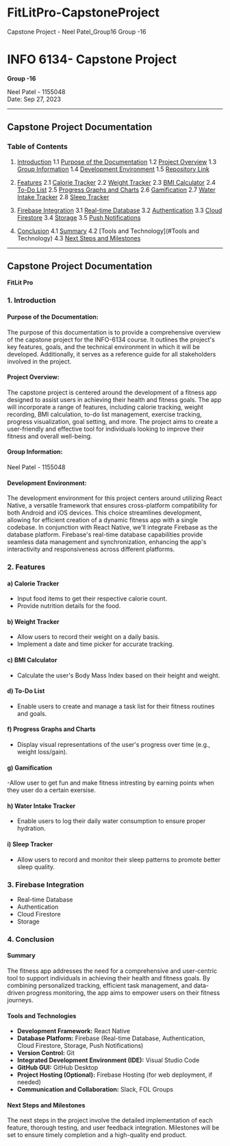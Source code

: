 
# FitLitPro-CapstoneProject
Capstone Project - Neel Patel_Group16
Group -16
# INFO 6134- Capstone Project

**Group -16**

Neel Patel - 1155048  
Date: Sep 27, 2023

---

## Capstone Project Documentation

### Table of Contents

1. [Introduction](#introduction)
   1.1 [Purpose of the Documentation](#purpose-of-the-documentation)
   1.2 [Project Overview](#project-overview)
   1.3 [Group Information](#group-information)
   1.4 [Development Environment](#development-environment)
   1.5 [Repository Link](#repository-link)

2. [Features](#features)
   2.1 [Calorie Tracker](#calorie-tracker)
   2.2 [Weight Tracker](#weight-tracker)
   2.3 [BMI Calculator](#bmi-calculator)
   2.4 [To-Do List](#to-do-list)
   2.5 [Progress Graphs and Charts](#progress-graphs-and-charts)
   2.6 [Gamification](#goal-setting-and-tracking)
   2.7 [Water Intake Tracker](#water-intake-tracker)
   2.8 [Sleep Tracker](#sleep-tracker)
 
3. [Firebase Integration](#firebase-integration)
   3.1 [Real-time Database](#real-time-database)
   3.2 [Authentication](#authentication)
   3.3 [Cloud Firestore](#cloud-firestore)
   3.4 [Storage](#storage)
   3.5 [Push Notifications](#push-notifications)

4. [Conclusion](#conclusion)
   4.1 [Summary](#summary)
   4.2 [Tools and Technology](#Tools and Technology)
   4.3 [Next Steps and Milestones](#next-steps-and-milestones)

---

## Capstone Project Documentation

**FitLit Pro**

### 1. Introduction

#### Purpose of the Documentation:

The purpose of this documentation is to provide a comprehensive overview of the capstone project for the INFO-6134 course. It outlines the project's key features, goals, and the technical environment in which it will be developed. Additionally, it serves as a reference guide for all stakeholders involved in the project.

#### Project Overview:

The capstone project is centered around the development of a fitness app designed to assist users in achieving their health and fitness goals. The app will incorporate a range of features, including calorie tracking, weight recording, BMI calculation, to-do list management, exercise tracking, progress visualization, goal setting, and more. The project aims to create a user-friendly and effective tool for individuals looking to improve their fitness and overall well-being.

#### Group Information:

Neel Patel - 1155048

#### Development Environment:

The development environment for this project centers around utilizing React Native, a versatile framework that ensures cross-platform compatibility for both Android and iOS devices. This choice streamlines development, allowing for efficient creation of a dynamic fitness app with a single codebase. In conjunction with React Native, we'll integrate Firebase as the database platform. Firebase's real-time database capabilities provide seamless data management and synchronization, enhancing the app's interactivity and responsiveness across different platforms.

### 2. Features

#### a) Calorie Tracker

- Input food items to get their respective calorie count.
- Provide nutrition details for the food.

#### b) Weight Tracker

- Allow users to record their weight on a daily basis.
- Implement a date and time picker for accurate tracking.

#### c) BMI Calculator

- Calculate the user's Body Mass Index based on their height and weight.

#### d) To-Do List

- Enable users to create and manage a task list for their fitness routines and goals.



#### f) Progress Graphs and Charts

- Display visual representations of the user's progress over time (e.g., weight loss/gain).

#### g) Gamification

-Allow user to get fun and make fitness intresting by earning points when they user do a certain exersise.

#### h) Water Intake Tracker

- Enable users to log their daily water consumption to ensure proper hydration.

#### i) Sleep Tracker

- Allow users to record and monitor their sleep patterns to promote better sleep quality.



### 3. Firebase Integration

- Real-time Database
- Authentication
- Cloud Firestore
- Storage


### 4. Conclusion

#### Summary

The fitness app addresses the need for a comprehensive and user-centric tool to support individuals in achieving their health and fitness goals. By combining personalized tracking, efficient task management, and data-driven progress monitoring, the app aims to empower users on their fitness journeys.

#### Tools and Technologies

- **Development Framework:** React Native
- **Database Platform:** Firebase (Real-time Database, Authentication, Cloud Firestore, Storage, Push Notifications)
- **Version Control:** Git
- **Integrated Development Environment (IDE):** Visual Studio Code
- **GitHub GUI:** GitHub Desktop
- **Project Hosting (Optional):** Firebase Hosting (for web deployment, if needed)
- **Communication and Collaboration:** Slack, FOL Groups


#### Next Steps and Milestones

The next steps in the project involve the detailed implementation of each feature, thorough testing, and user feedback integration. Milestones will be set to ensure timely completion and a high-quality end product.
